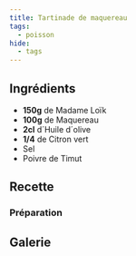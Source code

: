 ```yaml
---
title: Tartinade de maquereau
tags:
  - poisson
hide:
  - tags
---
```

## Ingrédients

- **150g** de Madame Loïk
- **100g** de Maquereau
- **2cl** d´Huile d´olive
- **1/4** de Citron vert
- Sel
- Poivre de Timut

## Recette

### Préparation

## Galerie
